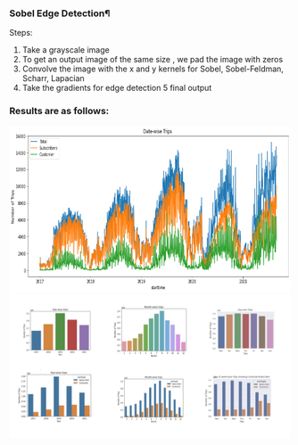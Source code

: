### Sobel Edge Detection¶
Steps:

1. Take a grayscale image
2. To get an output image of the same size , we pad the image with zeros
3. Convolve the image with the x and y kernels for Sobel, Sobel-Feldman, Scharr, Lapacian
4. Take the gradients for edge detection 5 final output

### Results are as follows:

<img src="https://github.com/sharmasapna/BlueBike_Traffic_Forecasting/blob/main/data/date-wise.png" width="900" height="300">
<img src="https://github.com/sharmasapna/BlueBike_Traffic_Forecasting/blob/main/data/EDA_Results.png">

